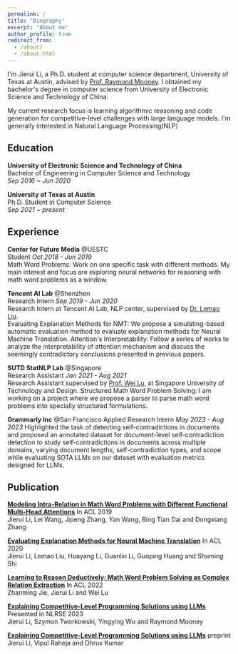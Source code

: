 ```yaml
---
permalink: /
title: "Biography"
excerpt: "About me"
author_profile: true
redirect_from: 
  - /about/
  - /about.html
---
```


I'm Jierui Li, a Ph.D. student at computer science department, University of Texas at Austin, advised by [Prof. Raymond Mooney](https://www.cs.utexas.edu/~mooney/). I obtained my bachelor's degree in computer science from University of Electronic Science and Technology of China. 

My current research focus is learning algorithmic reasoning and code generation for competitive-level challenges with large language models. I'm generally interested in Natural Language Processing(NLP)

Education
------
**University of Electronic Science and Technology of China**  
Bachelor of Engineering in Computer Science and Technology  
*Sep 2016 ~ Jun 2020*

**University of Texas at Austin**  
Ph.D. Student in Computer Science  
*Sep 2021 ~ present*



## Experience

**Center for Future Media** @UESTC  
Student 				*Oct 2018 - Jun 2019*  
Math Word Problems: Work on one specific task with different methods. My main interest and focus are exploring neural networks for reasoning with math word problems as a window.

**Tencent AI Lab** @Shenzhen  
Research Intern			*Sep 2019 - Jun 2020*  
Research Intern at Tencent AI Lab, NLP center, supervised by [Dr. Lemao Liu](https://lemaoliu.github.io/homepage/).  
Evaluating Explanation Methods for NMT: We propose a simulating-based automatic evaluation method to evaluate explanation methods for Neural Machine Translation.  Attention's Interpretability: Follow a series of works to analyze the interpretability of attention mechanism and discuss the seemingly contradictory conclusions presented in previous papers.

**SUTD StatNLP Lab** @Singapore  
Research Assistant		 *Jan 2021 - Aug 2021*  
Research Assistant supervised by [Prof. Wei Lu](https://istd.sutd.edu.sg/people/faculty/lu-wei), at Singapore University of Technology and Design.
Structured Math Word Problem Solving: I am working on a project where we propose a parser to parse math word problems into specially structured formulations.

**Grammarly Inc** @San Francisco
Applied Research Intern *May 2023 - Aug 2023*
Highlighted the task of detecting self-contradictions in documents and proposed an annotated dataset for document-level self-contradiction detection to study self-contradictions in documents across multiple domains, varying document lengths, self-contradiction types, and scope while evaluating SOTA LLMs on our dataset with evaluation metrics designed for LLMs.


Publication
------

[**Modeling Intra-Relation in Math Word Problems with Different Functional Multi-Head Attentions**](https://aclanthology.org/P19-1619/) In ACL 2019  
Jierui Li, Lei Wang, Jipeng Zhang, Yan Wang, Bing Tian Dai and Dongxiang Zhang

[**Evaluating Explanation Methods for Neural Machine Translation**](https://aclanthology.org/2020.acl-main.35/) In ACL 2020  
Jierui Li, Lemao Liu, Huayang Li, Guanlin Li, Guoping Huang and Shuming Shi

[**Learning to Reason Deductively: Math Word Problem Solving as Complex Relation Extraction**](https://aclanthology.org/2022.acl-long.410/) In ACL 2022  
Zhanming Jie, Jierui Li and Wei Lu

[**Explaining Competitive-Level Programming Solutions using LLMs**](https://arxiv.org/abs/2307.05337) Presented in NLRSE 2023  
Jierui Li, Szymon Tworkowski, Yingying Wu and Raymond Mooney

[**Explaining Competitive-Level Programming Solutions using LLMs**](https://arxiv.org/abs/2311.09182) preprint  
Jierui Li, Vipul Raheja and Dhruv Kumar
